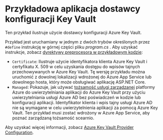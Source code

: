 # <a name="key-vault-configuration-provider-sample-app"></a>Przykładowa aplikacja dostawcy konfiguracji Key Vault

Ten przykład ilustruje użycie dostawcy konfiguracji Azure Key Vault.

Przykład jest uruchamiany w jednym z dwóch trybów określonych przez `#define` instrukcję w górnej części pliku *program.cs* . Aby uzyskać instrukcje, zobacz [dyrektywy preprocesora w przykładowym kodzie](https://docs.microsoft.com/aspnet/core#preprocessor-directives-in-sample-code):

* `Certificate`: Ilustruje użycie identyfikatora klienta Azure Key Vault i certyfikatu X. 509 w celu uzyskania dostępu do wpisów tajnych przechowywanych w Azure Key Vault. Tę wersję przykładu można uruchomić z dowolnej lokalizacji wdrożonej do Azure App Service lub dowolnego hosta, który może obsługiwać aplikację ASP.NET Core.
* `Managed`: Pokazuje, jak używać [tożsamość usługi zarządzanej](https://docs.microsoft.com/azure/active-directory/managed-identities-azure-resources/overview) platformy Azure do uwierzytelniania aplikacji do Azure Key Vault przy użyciu uwierzytelniania usługi Azure AD bez poświadczeń w kodzie lub konfiguracji aplikacji. Identyfikator klienta i wpis tajny usługi Azure AD nie są wymagane w celu uwierzytelnienia aplikacji za pomocą Azure Key Vault. Ten przykład musi zostać wdrożony w Azure App Service, aby poznać zarządzaną tożsamość scearnio.

Aby uzyskać więcej informacji, zobacz [Azure Key Vault Provider Configuration](https://docs.microsoft.com/aspnet/core/security/key-vault-configuration).
